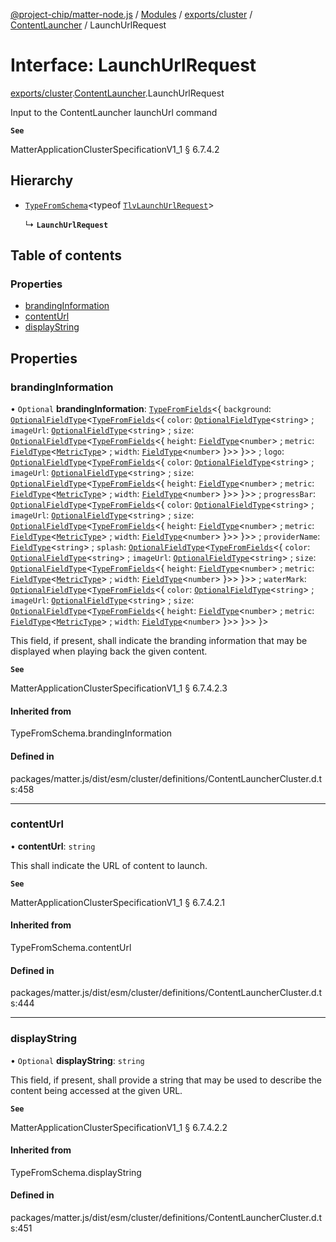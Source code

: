[@project-chip/matter-node.js](../README.md) / [Modules](../modules.md) / [exports/cluster](../modules/exports_cluster.md) / [ContentLauncher](../modules/exports_cluster.ContentLauncher.md) / LaunchUrlRequest

# Interface: LaunchUrlRequest

[exports/cluster](../modules/exports_cluster.md).[ContentLauncher](../modules/exports_cluster.ContentLauncher.md).LaunchUrlRequest

Input to the ContentLauncher launchUrl command

**`See`**

MatterApplicationClusterSpecificationV1_1 § 6.7.4.2

## Hierarchy

- [`TypeFromSchema`](../modules/exports_tlv.md#typefromschema)\<typeof [`TlvLaunchUrlRequest`](../modules/exports_cluster.ContentLauncher.md#tlvlaunchurlrequest)\>

  ↳ **`LaunchUrlRequest`**

## Table of contents

### Properties

- [brandingInformation](exports_cluster.ContentLauncher.LaunchUrlRequest.md#brandinginformation)
- [contentUrl](exports_cluster.ContentLauncher.LaunchUrlRequest.md#contenturl)
- [displayString](exports_cluster.ContentLauncher.LaunchUrlRequest.md#displaystring)

## Properties

### brandingInformation

• `Optional` **brandingInformation**: [`TypeFromFields`](../modules/exports_tlv.md#typefromfields)\<\{ `background`: [`OptionalFieldType`](exports_tlv.OptionalFieldType.md)\<[`TypeFromFields`](../modules/exports_tlv.md#typefromfields)\<\{ `color`: [`OptionalFieldType`](exports_tlv.OptionalFieldType.md)\<`string`\> ; `imageUrl`: [`OptionalFieldType`](exports_tlv.OptionalFieldType.md)\<`string`\> ; `size`: [`OptionalFieldType`](exports_tlv.OptionalFieldType.md)\<[`TypeFromFields`](../modules/exports_tlv.md#typefromfields)\<\{ `height`: [`FieldType`](exports_tlv.FieldType.md)\<`number`\> ; `metric`: [`FieldType`](exports_tlv.FieldType.md)\<[`MetricType`](../enums/exports_cluster.ContentLauncher.MetricType.md)\> ; `width`: [`FieldType`](exports_tlv.FieldType.md)\<`number`\>  }\>\>  }\>\> ; `logo`: [`OptionalFieldType`](exports_tlv.OptionalFieldType.md)\<[`TypeFromFields`](../modules/exports_tlv.md#typefromfields)\<\{ `color`: [`OptionalFieldType`](exports_tlv.OptionalFieldType.md)\<`string`\> ; `imageUrl`: [`OptionalFieldType`](exports_tlv.OptionalFieldType.md)\<`string`\> ; `size`: [`OptionalFieldType`](exports_tlv.OptionalFieldType.md)\<[`TypeFromFields`](../modules/exports_tlv.md#typefromfields)\<\{ `height`: [`FieldType`](exports_tlv.FieldType.md)\<`number`\> ; `metric`: [`FieldType`](exports_tlv.FieldType.md)\<[`MetricType`](../enums/exports_cluster.ContentLauncher.MetricType.md)\> ; `width`: [`FieldType`](exports_tlv.FieldType.md)\<`number`\>  }\>\>  }\>\> ; `progressBar`: [`OptionalFieldType`](exports_tlv.OptionalFieldType.md)\<[`TypeFromFields`](../modules/exports_tlv.md#typefromfields)\<\{ `color`: [`OptionalFieldType`](exports_tlv.OptionalFieldType.md)\<`string`\> ; `imageUrl`: [`OptionalFieldType`](exports_tlv.OptionalFieldType.md)\<`string`\> ; `size`: [`OptionalFieldType`](exports_tlv.OptionalFieldType.md)\<[`TypeFromFields`](../modules/exports_tlv.md#typefromfields)\<\{ `height`: [`FieldType`](exports_tlv.FieldType.md)\<`number`\> ; `metric`: [`FieldType`](exports_tlv.FieldType.md)\<[`MetricType`](../enums/exports_cluster.ContentLauncher.MetricType.md)\> ; `width`: [`FieldType`](exports_tlv.FieldType.md)\<`number`\>  }\>\>  }\>\> ; `providerName`: [`FieldType`](exports_tlv.FieldType.md)\<`string`\> ; `splash`: [`OptionalFieldType`](exports_tlv.OptionalFieldType.md)\<[`TypeFromFields`](../modules/exports_tlv.md#typefromfields)\<\{ `color`: [`OptionalFieldType`](exports_tlv.OptionalFieldType.md)\<`string`\> ; `imageUrl`: [`OptionalFieldType`](exports_tlv.OptionalFieldType.md)\<`string`\> ; `size`: [`OptionalFieldType`](exports_tlv.OptionalFieldType.md)\<[`TypeFromFields`](../modules/exports_tlv.md#typefromfields)\<\{ `height`: [`FieldType`](exports_tlv.FieldType.md)\<`number`\> ; `metric`: [`FieldType`](exports_tlv.FieldType.md)\<[`MetricType`](../enums/exports_cluster.ContentLauncher.MetricType.md)\> ; `width`: [`FieldType`](exports_tlv.FieldType.md)\<`number`\>  }\>\>  }\>\> ; `waterMark`: [`OptionalFieldType`](exports_tlv.OptionalFieldType.md)\<[`TypeFromFields`](../modules/exports_tlv.md#typefromfields)\<\{ `color`: [`OptionalFieldType`](exports_tlv.OptionalFieldType.md)\<`string`\> ; `imageUrl`: [`OptionalFieldType`](exports_tlv.OptionalFieldType.md)\<`string`\> ; `size`: [`OptionalFieldType`](exports_tlv.OptionalFieldType.md)\<[`TypeFromFields`](../modules/exports_tlv.md#typefromfields)\<\{ `height`: [`FieldType`](exports_tlv.FieldType.md)\<`number`\> ; `metric`: [`FieldType`](exports_tlv.FieldType.md)\<[`MetricType`](../enums/exports_cluster.ContentLauncher.MetricType.md)\> ; `width`: [`FieldType`](exports_tlv.FieldType.md)\<`number`\>  }\>\>  }\>\>  }\>

This field, if present, shall indicate the branding information that may be displayed when playing back the
given content.

**`See`**

MatterApplicationClusterSpecificationV1_1 § 6.7.4.2.3

#### Inherited from

TypeFromSchema.brandingInformation

#### Defined in

packages/matter.js/dist/esm/cluster/definitions/ContentLauncherCluster.d.ts:458

___

### contentUrl

• **contentUrl**: `string`

This shall indicate the URL of content to launch.

**`See`**

MatterApplicationClusterSpecificationV1_1 § 6.7.4.2.1

#### Inherited from

TypeFromSchema.contentUrl

#### Defined in

packages/matter.js/dist/esm/cluster/definitions/ContentLauncherCluster.d.ts:444

___

### displayString

• `Optional` **displayString**: `string`

This field, if present, shall provide a string that may be used to describe the content being accessed at
the given URL.

**`See`**

MatterApplicationClusterSpecificationV1_1 § 6.7.4.2.2

#### Inherited from

TypeFromSchema.displayString

#### Defined in

packages/matter.js/dist/esm/cluster/definitions/ContentLauncherCluster.d.ts:451
